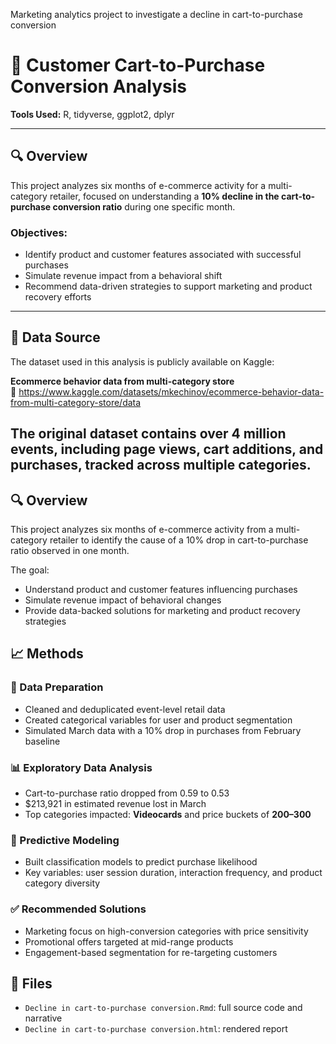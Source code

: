 Marketing analytics project to investigate a decline in cart-to-purchase conversion
# 🛒 Customer Cart-to-Purchase Conversion Analysis

**Tools Used:** R, tidyverse, ggplot2, dplyr

---

## 🔍 Overview

This project analyzes six months of e-commerce activity for a multi-category retailer, focused on understanding a **10% decline in the cart-to-purchase conversion ratio** during one specific month.

### Objectives:
- Identify product and customer features associated with successful purchases  
- Simulate revenue impact from a behavioral shift  
- Recommend data-driven strategies to support marketing and product recovery efforts

---

## 📂 Data Source

The dataset used in this analysis is publicly available on Kaggle:

**Ecommerce behavior data from multi-category store**  
🔗 https://www.kaggle.com/datasets/mkechinov/ecommerce-behavior-data-from-multi-category-store/data

The original dataset contains over 4 million events, including page views, cart additions, and purchases, tracked across multiple categories.
---
## 🔍 Overview
This project analyzes six months of e-commerce activity from a multi-category retailer to identify the cause of a 10% drop in cart-to-purchase ratio observed in one month.

The goal:  
- Understand product and customer features influencing purchases  
- Simulate revenue impact of behavioral changes  
- Provide data-backed solutions for marketing and product recovery strategies

## 📈 Methods

### 🧹 Data Preparation
- Cleaned and deduplicated event-level retail data
- Created categorical variables for user and product segmentation
- Simulated March data with a 10% drop in purchases from February baseline

### 📊 Exploratory Data Analysis
- Cart-to-purchase ratio dropped from 0.59 to 0.53  
- $213,921 in estimated revenue lost in March  
- Top categories impacted: **Videocards** and price buckets of **$200–$300**

### 🤖 Predictive Modeling
- Built classification models to predict purchase likelihood
- Key variables: user session duration, interaction frequency, and product category diversity

### ✅ Recommended Solutions
- Marketing focus on high-conversion categories with price sensitivity  
- Promotional offers targeted at mid-range products  
- Engagement-based segmentation for re-targeting customers

## 📎 Files
- `Decline in cart-to-purchase conversion.Rmd`: full source code and narrative  
- `Decline in cart-to-purchase conversion.html`: rendered report 
